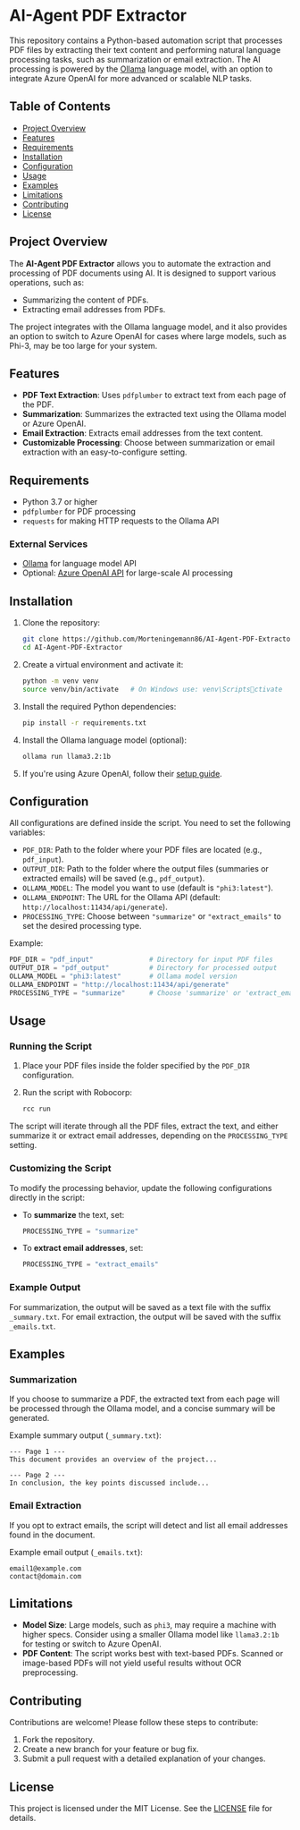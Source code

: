 
# AI-Agent PDF Extractor

This repository contains a Python-based automation script that processes PDF files by extracting their text content and performing natural language processing tasks, such as summarization or email extraction. The AI processing is powered by the [Ollama](https://ollama.com/) language model, with an option to integrate Azure OpenAI for more advanced or scalable NLP tasks.

## Table of Contents

- [Project Overview](#project-overview)
- [Features](#features)
- [Requirements](#requirements)
- [Installation](#installation)
- [Configuration](#configuration)
- [Usage](#usage)
- [Examples](#examples)
- [Limitations](#limitations)
- [Contributing](#contributing)
- [License](#license)

## Project Overview

The **AI-Agent PDF Extractor** allows you to automate the extraction and processing of PDF documents using AI. It is designed to support various operations, such as:
- Summarizing the content of PDFs.
- Extracting email addresses from PDFs.

The project integrates with the Ollama language model, and it also provides an option to switch to Azure OpenAI for cases where large models, such as Phi-3, may be too large for your system.

## Features

- **PDF Text Extraction**: Uses `pdfplumber` to extract text from each page of the PDF.
- **Summarization**: Summarizes the extracted text using the Ollama model or Azure OpenAI.
- **Email Extraction**: Extracts email addresses from the text content.
- **Customizable Processing**: Choose between summarization or email extraction with an easy-to-configure setting.

## Requirements

- Python 3.7 or higher
- `pdfplumber` for PDF processing
- `requests` for making HTTP requests to the Ollama API

### External Services

- [Ollama](https://ollama.com/) for language model API
- Optional: [Azure OpenAI API](https://azure.microsoft.com/en-us/services/cognitive-services/openai-service/) for large-scale AI processing

## Installation

1. Clone the repository:

   ```bash
   git clone https://github.com/Morteningemann86/AI-Agent-PDF-Extractor.git
   cd AI-Agent-PDF-Extractor
   ```

2. Create a virtual environment and activate it:

   ```bash
   python -m venv venv
   source venv/bin/activate   # On Windows use: venv\Scriptsctivate
   ```

3. Install the required Python dependencies:

   ```bash
   pip install -r requirements.txt
   ```

4. Install the Ollama language model (optional):

   ```bash
   ollama run llama3.2:1b
   ```

5. If you're using Azure OpenAI, follow their [setup guide](https://learn.microsoft.com/en-us/azure/cognitive-services/openai/quickstart).

## Configuration

All configurations are defined inside the script. You need to set the following variables:

- `PDF_DIR`: Path to the folder where your PDF files are located (e.g., `pdf_input`).
- `OUTPUT_DIR`: Path to the folder where the output files (summaries or extracted emails) will be saved (e.g., `pdf_output`).
- `OLLAMA_MODEL`: The model you want to use (default is `"phi3:latest"`).
- `OLLAMA_ENDPOINT`: The URL for the Ollama API (default: `http://localhost:11434/api/generate`).
- `PROCESSING_TYPE`: Choose between `"summarize"` or `"extract_emails"` to set the desired processing type.

Example:
```python
PDF_DIR = "pdf_input"              # Directory for input PDF files
OUTPUT_DIR = "pdf_output"          # Directory for processed output
OLLAMA_MODEL = "phi3:latest"       # Ollama model version
OLLAMA_ENDPOINT = "http://localhost:11434/api/generate"
PROCESSING_TYPE = "summarize"      # Choose 'summarize' or 'extract_emails'
```

## Usage

### Running the Script

1. Place your PDF files inside the folder specified by the `PDF_DIR` configuration.

2. Run the script with Robocorp:

   ```bash
   rcc run
   ```

The script will iterate through all the PDF files, extract the text, and either summarize it or extract email addresses, depending on the `PROCESSING_TYPE` setting.

### Customizing the Script

To modify the processing behavior, update the following configurations directly in the script:

- To **summarize** the text, set:
  ```python
  PROCESSING_TYPE = "summarize"
  ```

- To **extract email addresses**, set:
  ```python
  PROCESSING_TYPE = "extract_emails"
  ```

### Example Output

For summarization, the output will be saved as a text file with the suffix `_summary.txt`. For email extraction, the output will be saved with the suffix `_emails.txt`.

## Examples

### Summarization

If you choose to summarize a PDF, the extracted text from each page will be processed through the Ollama model, and a concise summary will be generated.

Example summary output (`_summary.txt`):

```
--- Page 1 ---
This document provides an overview of the project...

--- Page 2 ---
In conclusion, the key points discussed include...
```

### Email Extraction

If you opt to extract emails, the script will detect and list all email addresses found in the document.

Example email output (`_emails.txt`):

```
email1@example.com
contact@domain.com
```

## Limitations

- **Model Size**: Large models, such as `phi3`, may require a machine with higher specs. Consider using a smaller Ollama model like `llama3.2:1b` for testing or switch to Azure OpenAI.
- **PDF Content**: The script works best with text-based PDFs. Scanned or image-based PDFs will not yield useful results without OCR preprocessing.

## Contributing

Contributions are welcome! Please follow these steps to contribute:

1. Fork the repository.
2. Create a new branch for your feature or bug fix.
3. Submit a pull request with a detailed explanation of your changes.

## License

This project is licensed under the MIT License. See the [LICENSE](LICENSE) file for details.
